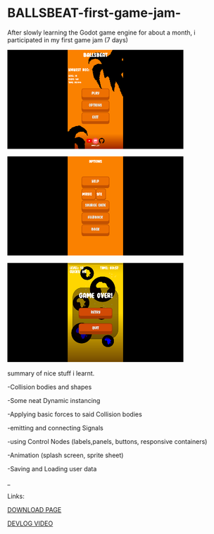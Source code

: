 # BALLSBEAT-first-game-jam-
After slowly learning the Godot game engine for about a month, i participated in my first game jam (7 days)


![alt text](https://github.com/Rocket-007/BALLSBEAT-first-game-jam-/blob/main/screenshot/menu.png "")

![alt text](https://github.com/Rocket-007/BALLSBEAT-first-game-jam-/blob/main/screenshot/options.png "")

![alt text](https://github.com/Rocket-007/BALLSBEAT-first-game-jam-/blob/main/screenshot/gameover.png "")


summary of nice stuff i learnt. 


-Collision bodies and shapes 

-Some neat Dynamic instancing
 
-Applying basic forces to said Collision bodies
 
-emitting and connecting Signals
 
-using Control Nodes (labels,panels, buttons, responsive containers) 

-Animation (splash screen, sprite sheet) 

-Saving and Loading user data 




_

Links:

[DOWNLOAD PAGE](https://rocket-007.itch.io/ballsbeat-first-jam-2022-godot)

[DEVLOG VIDEO](https://m.youtube.com/watch?v=E72rzse0YwY)
